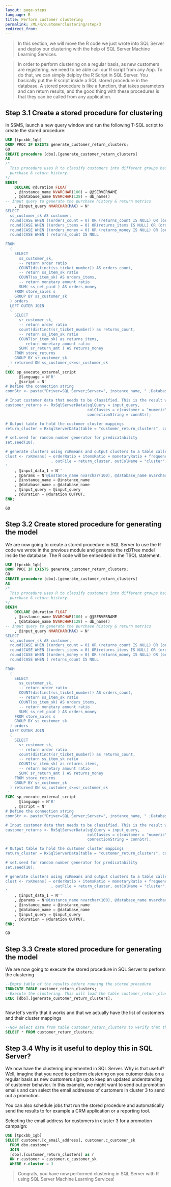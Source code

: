 ```yaml
---
layout: page-steps
language: R
title: Perform customer clustering
permalink: /ML/R/customerclustering/step/3
redirect_from:
---
```



>In this section, we will move the R code we just wrote into SQL Server and deploy our clustering with the help of SQL Server Machine Learning Services.

>In order to perform clustering on a regular basis, as new customers are registering, we need to be able call our R script from any App. 
To do that, we can simply delploy the R Script in SQL Server. You basically put the R script inside a SQL stored procedure in the database. A stored procedure is like a function, that takes parameters and can return results, and the good thing with these procedures is that they can be called from any application. 


## Step 3.1 Create a stored procedure for clustering

In SSMS, launch a new query window and run the following T-SQL script to create the stored procedure:

```sql
USE [tpcxbb_1gb]
DROP PROC IF EXISTS generate_customer_return_clusters;
GO
CREATE procedure [dbo].[generate_customer_return_clusters]
AS
/* 
  This procedure uses R to classify customers into different groups based on their
  purchase & return history.
*/
BEGIN
	DECLARE @duration FLOAT
	, @instance_name NVARCHAR(100) = @@SERVERNAME
	, @database_name NVARCHAR(128) = db_name()
-- Input query to generate the purchase history & return metrics
	, @input_query NVARCHAR(MAX) = N'
SELECT
  ss_customer_sk AS customer,
  round(CASE WHEN ((orders_count = 0) OR (returns_count IS NULL) OR (orders_count IS NULL) OR ((returns_count / orders_count) IS NULL) ) THEN 0.0 ELSE (cast(returns_count as nchar(10)) / orders_count) END, 7) AS orderRatio,
  round(CASE WHEN ((orders_items = 0) OR(returns_items IS NULL) OR (orders_items IS NULL) OR ((returns_items / orders_items) IS NULL) ) THEN 0.0 ELSE (cast(returns_items as nchar(10)) / orders_items) END, 7) AS itemsRatio,
  round(CASE WHEN ((orders_money = 0) OR (returns_money IS NULL) OR (orders_money IS NULL) OR ((returns_money / orders_money) IS NULL) ) THEN 0.0 ELSE (cast(returns_money as nchar(10)) / orders_money) END, 7) AS monetaryRatio,
  round(CASE WHEN ( returns_count IS NULL                                                                        ) THEN 0.0 ELSE  returns_count                 END, 0) AS frequency
  
FROM
  (
    SELECT
      ss_customer_sk,
      -- return order ratio
      COUNT(distinct(ss_ticket_number)) AS orders_count,
      -- return ss_item_sk ratio
      COUNT(ss_item_sk) AS orders_items,
      -- return monetary amount ratio
      SUM( ss_net_paid ) AS orders_money
    FROM store_sales s
    GROUP BY ss_customer_sk
  ) orders
  LEFT OUTER JOIN
  (
    SELECT
      sr_customer_sk,
      -- return order ratio
      count(distinct(sr_ticket_number)) as returns_count,
      -- return ss_item_sk ratio
      COUNT(sr_item_sk) as returns_items,
      -- return monetary amount ratio
      SUM( sr_return_amt ) AS returns_money
    FROM store_returns
    GROUP BY sr_customer_sk
  ) returned ON ss_customer_sk=sr_customer_sk 
 '
EXEC sp_execute_external_script
	  @language = N'R'
	, @script = N'
# Define the connection string
connStr <- paste("Driver=SQL Server;Server=", instance_name, " ;Database=", database_name, " ;Trusted_Connection=true;", sep="" );

# Input customer data that needs to be classified. This is the result we get from our query
customer_returns <- RxSqlServerData(sqlQuery = input_query,
									colClasses = c(customer = "numeric", orderRatio = "numeric", itemsRatio = "numeric", monetaryRatio = "numeric", frequency = "numeric"),
									connectionString = connStr);

# Output table to hold the customer cluster mappings
return_cluster = RxSqlServerData(table = "customer_return_clusters", connectionString = connStr);

# set.seed for random number generator for predicatability
set.seed(10);

# generate clusters using rxKmeans and output clusters to a table called "customer_return_clusters".
clust <- rxKmeans( ~ orderRatio + itemsRatio + monetaryRatio + frequency, customer_returns, numClusters = 4
                    , outFile = return_cluster, outColName = "cluster", writeModelVars = TRUE , extraVarsToWrite = c("customer"), overwrite = TRUE);
'
	, @input_data_1 = N''
	, @params = N'@instance_name nvarchar(100), @database_name nvarchar(128), @input_query nvarchar(max), @duration float OUTPUT'
	, @instance_name = @instance_name
	, @database_name = @database_name
	, @input_query = @input_query
	, @duration = @duration OUTPUT;
END;

GO
```

## Step 3.2 Create stored procedure for generating the model

We are now going to create a stored procedure in SQL Server to use the R code we wrote in the previous module and generate the rxDTree model inside the database. The R code will be embedded in the TSQL statement.


  
```sql
USE [tpcxbb_1gb]
DROP PROC IF EXISTS generate_customer_return_clusters;
GO
CREATE procedure [dbo].[generate_customer_return_clusters]
AS
/* 
  This procedure uses R to classify customers into different groups based on their
  purchase & return history.
*/
BEGIN
	DECLARE @duration FLOAT
	, @instance_name NVARCHAR(100) = @@SERVERNAME
	, @database_name NVARCHAR(128) = db_name()
-- Input query to generate the purchase history & return metrics
	, @input_query NVARCHAR(MAX) = N'
SELECT
  ss_customer_sk AS customer,
  round(CASE WHEN ((orders_count = 0) OR (returns_count IS NULL) OR (orders_count IS NULL) OR ((returns_count / orders_count) IS NULL) ) THEN 0.0 ELSE (cast(returns_count as nchar(10)) / orders_count) END, 7) AS orderRatio,
  round(CASE WHEN ((orders_items = 0) OR(returns_items IS NULL) OR (orders_items IS NULL) OR ((returns_items / orders_items) IS NULL) ) THEN 0.0 ELSE (cast(returns_items as nchar(10)) / orders_items) END, 7) AS itemsRatio,
  round(CASE WHEN ((orders_money = 0) OR (returns_money IS NULL) OR (orders_money IS NULL) OR ((returns_money / orders_money) IS NULL) ) THEN 0.0 ELSE (cast(returns_money as nchar(10)) / orders_money) END, 7) AS monetaryRatio,
  round(CASE WHEN ( returns_count IS NULL                                                                        ) THEN 0.0 ELSE  returns_count                 END, 0) AS frequency
  
FROM
  (
    SELECT
      ss_customer_sk,
      -- return order ratio
      COUNT(distinct(ss_ticket_number)) AS orders_count,
      -- return ss_item_sk ratio
      COUNT(ss_item_sk) AS orders_items,
      -- return monetary amount ratio
      SUM( ss_net_paid ) AS orders_money
    FROM store_sales s
    GROUP BY ss_customer_sk
  ) orders
  LEFT OUTER JOIN
  (
    SELECT
      sr_customer_sk,
      -- return order ratio
      count(distinct(sr_ticket_number)) as returns_count,
      -- return ss_item_sk ratio
      COUNT(sr_item_sk) as returns_items,
      -- return monetary amount ratio
      SUM( sr_return_amt ) AS returns_money
    FROM store_returns
    GROUP BY sr_customer_sk
  ) returned ON ss_customer_sk=sr_customer_sk 
 '
EXEC sp_execute_external_script
	  @language = N'R'
	, @script = N'
# Define the connection string
connStr <- paste("Driver=SQL Server;Server=", instance_name, " ;Database=", database_name, " ;Trusted_Connection=true;", sep="" );

# Input customer data that needs to be classified. This is the result we get from our query
customer_returns <- RxSqlServerData(sqlQuery = input_query,
									colClasses = c(customer = "numeric", orderRatio = "numeric", itemsRatio = "numeric", monetaryRatio = "numeric", frequency = "numeric"),
									connectionString = connStr);

# Output table to hold the customer cluster mappings
return_cluster = RxSqlServerData(table = "customer_return_clusters", connectionString = connStr);

# set.seed for random number generator for predicatability
set.seed(10);

# generate clusters using rxKmeans and output clusters to a table called "customer_return_clusters".
clust <- rxKmeans( ~ orderRatio + itemsRatio + monetaryRatio + frequency, customer_returns, numClusters = 4
                    , outFile = return_cluster, outColName = "cluster", writeModelVars = TRUE , extraVarsToWrite = c("customer"), overwrite = TRUE);
'
	, @input_data_1 = N''
	, @params = N'@instance_name nvarchar(100), @database_name nvarchar(128), @input_query nvarchar(max), @duration float OUTPUT'
	, @instance_name = @instance_name
	, @database_name = @database_name
	, @input_query = @input_query
	, @duration = @duration OUTPUT;
END;

GO
```

## Step 3.3 Create stored procedure for generating the model

We are now going to execute the stored procedure in SQL Server to perform the clustering 

```sql
--Empty table of the results before running the stored procedure
TRUNCATE TABLE customer_return_clusters;
--Execute the clustering. This will load the table customer_return_clusters with cluster mappings
EXEC [dbo].[generate_customer_return_clusters];
                               
```

Now let's verify that it works and that we actually have the list of customers and their cluster mappings

```sql             
--Now select data from table customer_return_clusters to verify that the clustering data was loaded
SELECT * FROM customer_return_clusters;

```

## Step 3.4 Why is it useful to deploy this in SQL Server?

We now have the clustering implemented in SQL Server. Why is that useful?
Well, imagine that you need to perform clustering on you cutomer data on a regular basis as new customers sign up to keep an updated understanding of customer behavior. In this example, we might want to send out promotion emails and can select the email addresses of customers in cluster 3 to send out a promotion.

 You can also schedule jobs that run the stored procedure and automatically send the results to for example a CRM application or a reporting tool. 

Selecting the email address for customers in cluster 3 for a promotion campaign:

```sql
USE [tpcxbb_1gb]
SELECT customer.[c_email_address], customer.c_customer_sk
  FROM dbo.customer
  JOIN 
  [dbo].[customer_return_clusters] as r
  ON r.customer = customer.c_customer_sk
  WHERE r.cluster = 3
```

> Congrats, you have now performed clustering in SQL Server with R using SQL Server Machine Learning Services! 
